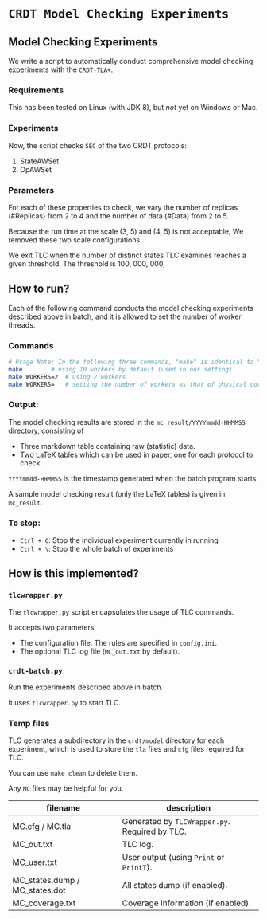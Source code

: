 
# `CRDT Model Checking Experiments`

## Model Checking Experiments
We write a script to automatically conduct comprehensive model checking experiments
with the [`CRDT-TLA+`](https://github.com/JYwellin/CRDT-TLA).

### Requirements
This has been tested on Linux (with JDK 8), but *not* yet on Windows or Mac.

### Experiments
Now, the script checks `SEC` of the two CRDT protocols:
1. StateAWSet
2. OpAWSet

### Parameters
For each of these properties to check,
we vary the number of replicas (#Replicas) from 2 to 4
and the number of data (#Data) from 2 to 5.

Because the run time at the scale (3, 5) and (4, 5) is not acceptable,
We removed these two scale configurations. 

We exit TLC when the number of distinct states TLC examines reaches a given threshold.
The threshold is 100, 000, 000,


## How to run?

Each of the following command conducts the model checking experiments described above in batch,
and it is allowed to set the number of worker threads.

### Commands
```bash
# Usage Note: In the following three commands, "make" is identical to "make run".
make		# using 10 workers by default (used in our setting)
make WORKERS=2  # using 2 workers
make WORKERS=   # setting the number of workers as that of physical cores in your machine
```

### Output: 
The model checking results are stored in the `mc_result/YYYYmmdd-HHMMSS` directory, consisting of 

- Three markdown table containing raw (statistic) data.
- Two LaTeX tables which can be used in paper, one for each protocol to check.

`YYYYmmdd-HHMMSS` is the timestamp generated when the batch program starts.

A sample model checking result (only the LaTeX tables) is given in `mc_result`.

### To stop:
- `Ctrl + C`: Stop the individual experiment currently in running
- `Ctrl + \`: Stop the whole batch of experiments

## How is this implemented?

### `tlcwrapper.py`
The `tlcwrapper.py` script encapsulates the usage of TLC commands.

It accepts two parameters:
- The configuration file. The rules are specified in `config.ini`.
- The optional TLC log file (`MC_out.txt` by default).

### `crdt-batch.py`
Run the experiments described above in batch.

It uses `tlcwrapper.py` to start TLC.

### Temp files
TLC generates a subdirectory in the `crdt/model` directory for each experiment,
which is used to store the `tla` files and `cfg` files required for TLC.

You can use `make clean` to delete them.

Any `MC` files may be helpful for you.

| filename                       | description                                    |
|--------------------------------|------------------------------------------------|
| MC.cfg / MC.tla                | Generated by `TLCWrapper.py`. Required by TLC. |
| MC_out.txt                     | TLC log.                                       |
| MC_user.txt                    | User output (using `Print` or `PrintT`).       |
| MC_states.dump / MC_states.dot | All states dump (if enabled).                  |
| MC_coverage.txt                | Coverage information (if enabled).             |
